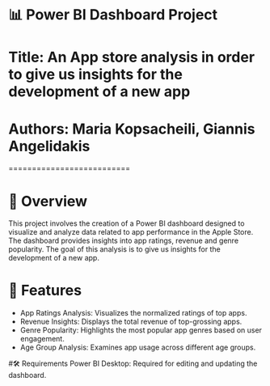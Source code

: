 # 📊 Power BI Dashboard Project
# Title: An App store analysis in order to give us insights for the development of  a new app
# Authors: Maria Kopsacheili, Giannis Angelidakis
==========================
# 📌 Overview
This project involves the creation of a Power BI dashboard designed to visualize and analyze data related to app performance in the Apple Store. The dashboard provides insights into app ratings, revenue and genre popularity. The goal of this analysis is to give us insights for the development of  a new app.

# 🧩 Features
- App Ratings Analysis: Visualizes the normalized ratings of top apps.
- Revenue Insights: Displays the total revenue of top-grossing apps.
- Genre Popularity: Highlights the most popular app genres based on user engagement.
- Age Group Analysis: Examines app usage across different age groups.
  
#🛠️ Requirements
Power BI Desktop: Required for editing and updating the dashboard.


